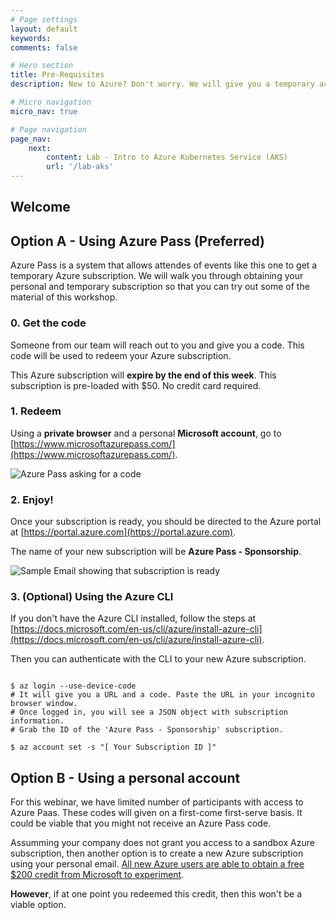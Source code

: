 ```yaml
---
# Page settings
layout: default
keywords:
comments: false

# Hero section
title: Pre-Requisites
description: New to Azure? Don't worry. We will give you a temporary account.

# Micro navigation
micro_nav: true

# Page navigation
page_nav:
    next: 
        content: Lab - Intro to Azure Kubernetes Service (AKS)
        url: '/lab-aks'
---
```


## Welcome 

## Option A - Using Azure Pass (Preferred)

Azure Pass is a system that allows attendes of events like this one to get a temporary Azure subscription.
We will walk you through obtaining your personal and temporary subscription so that you can try out some of the material of this workshop.

### 0. Get the code

Someone from our team will reach out to you and give you a code. This code will be used to redeem your Azure subscription.

This Azure subscription will **expire by the end of this week**.
This subscription is pre-loaded with $50. No credit card required.

### 1. Redeem

Using a **private browser** and a personal **Microsoft account**, go to [https://www.microsoftazurepass.com/](https://www.microsoftazurepass.com/).

![Azure Pass asking for a code](doks-theme/assets/images/azure-pass-input-code.png)


### 2. Enjoy!

Once your subscription is ready, you should be directed to the Azure portal at [https://portal.azure.com](https://portal.azure.com).

The name of your new subscription will be **Azure Pass - Sponsorship**.

![Sample Email showing that subscription is ready](doks-theme/assets/images/azure-pass-subscription-is-ready.png)

### 3. (Optional) Using the Azure CLI

If you don't have the Azure CLI installed, follow the steps at [https://docs.microsoft.com/en-us/cli/azure/install-azure-cli](https://docs.microsoft.com/en-us/cli/azure/install-azure-cli).


Then you can authenticate with the CLI to your new Azure subscription.

```shell

$ az login --use-device-code
# It will give you a URL and a code. Paste the URL in your incognito browser window. 
# Once logged in, you will see a JSON object with subscription information. 
# Grab the ID of the 'Azure Pass - Sponsorship' subscription.

$ az account set -s "[ Your Subscription ID ]"

```

## Option B - Using a personal account

For this webinar, we have limited number of participants with access to Azure Paas. These codes will given on a first-come first-serve basis. It could be viable that you might not receive an Azure Pass code.

Assumming your company does not grant you access to a sandbox Azure subscription, then another option is to create a new Azure subscription using your personal email. [All new Azure users are able to obtain a free $200 credit from Microsoft to experiment](https://azure.microsoft.com/en-us/free/?v=a&adobe_mc_sdid=SDID%3D6303E86FE9E7F07A-61884D5C415BA3A1%7CMCORGID%3DEA76ADE95776D2EC7F000101%40AdobeOrg%7CTS%3D1634594921&adobe_mc_ref=https%3A%2F%2Fwww.google.com%2F). 

**However**, if at one point you redeemed this credit, then this won't be a viable option.